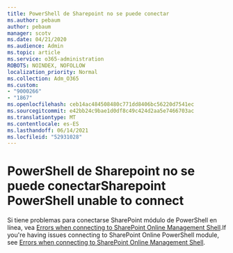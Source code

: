 ```yaml
---
title: PowerShell de Sharepoint no se puede conectar
ms.author: pebaum
author: pebaum
manager: scotv
ms.date: 04/21/2020
ms.audience: Admin
ms.topic: article
ms.service: o365-administration
ROBOTS: NOINDEX, NOFOLLOW
localization_priority: Normal
ms.collection: Adm_O365
ms.custom:
- "9000266"
- "1867"
ms.openlocfilehash: ceb14ac484508480c771dd8406bc56220d7541ec
ms.sourcegitcommit: e42bb24c9bae1d0df8c49c424d2aa5e7466703ac
ms.translationtype: MT
ms.contentlocale: es-ES
ms.lasthandoff: 06/14/2021
ms.locfileid: "52931028"
---
```

# <a name="sharepoint-powershell-unable-to-connect"></a><span data-ttu-id="73693-102">PowerShell de Sharepoint no se puede conectar</span><span class="sxs-lookup"><span data-stu-id="73693-102">Sharepoint PowerShell unable to connect</span></span>

<span data-ttu-id="73693-103">Si tiene problemas para conectarse SharePoint módulo de PowerShell en línea, vea [Errors when connecting to SharePoint Online Management Shell](/sharepoint/troubleshoot/administration/errors-connecting-to-management-shell).</span><span class="sxs-lookup"><span data-stu-id="73693-103">If you're having issues connecting to SharePoint Online PowerShell module, see [Errors when connecting to SharePoint Online Management Shell](/sharepoint/troubleshoot/administration/errors-connecting-to-management-shell).</span></span>